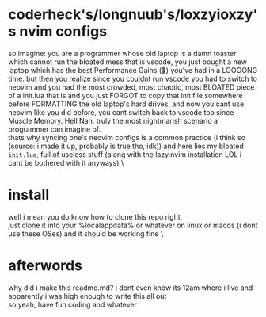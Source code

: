 # coderheck's/longnuub's/loxzyioxzy's nvim configs
so imagine: you are a programmer whose old laptop is a damn toaster which cannot run the bloated mess that is vscode, you just bought a new laptop which has the best Performance Gains (🤑) you've had in a LOOOONG time. but then you realize since you couldnt run vscode you had to switch to neovim and you had the most crowded, most chaotic, most BLOATED piece of a init.lua that is and you just FORGOT to copy that init file somewhere before FORMATTING the old laptop's hard drives, and now you cant use neovim like you did before, you cant switch back to vscode too since Muscle Memory. Hell Nah. truly the most nightmarish scenario a programmer can imagine of. \
thats why syncing one's neovim configs is a common practice (i think so (source: i made it up, probably is true tho, idk)) and here lies my bloated `init.lua`, full of useless stuff (along with the lazy.nvim installation LOL i cant be bothered with it anyways) \
# install
well i mean you do know how to clone this repo right \
just clone it into your %localappdata% or whatever on linux or macos (i dont use these OSes) and it should be working fine \
# afterwords
why did i make this readme.md? i dont even know its 12am where i live and apparently i was high enough to write this all out \
so yeah, have fun coding and whatever

